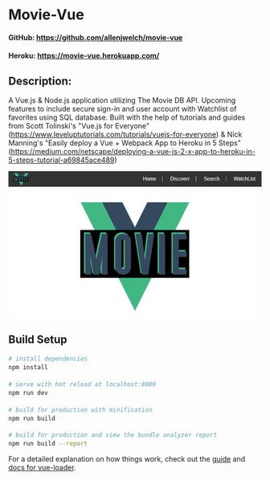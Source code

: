 # Movie-Vue

#### GitHub: https://github.com/allenjwelch/movie-vue
#### Heroku: https://movie-vue.herokuapp.com/

## Description:
A Vue.js & Node.js application utilizing The Movie DB API. Upcoming features to include secure sign-in and user account with Watchlist of favorites using SQL database.
Built with the help of tutorials and guides from Scott Tolinski's "Vue.js for Everyone" (https://www.leveluptutorials.com/tutorials/vuejs-for-everyone) & Nick Manning's "Easily deploy a Vue + Webpack App to Heroku in 5 Steps"(https://medium.com/netscape/deploying-a-vue-js-2-x-app-to-heroku-in-5-steps-tutorial-a69845ace489)

![title image](./src/assets/title.PNG)


## Build Setup

``` bash
# install dependencies
npm install

# serve with hot reload at localhost:8080
npm run dev

# build for production with minification
npm run build

# build for production and view the bundle analyzer report
npm run build --report
```

For a detailed explanation on how things work, check out the [guide](http://vuejs-templates.github.io/webpack/) and [docs for vue-loader](http://vuejs.github.io/vue-loader).
